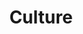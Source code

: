 ---
title: 'Culture'
summary: 'A native iOS app to help people to keep a track of their finances by providing easy-to use tracking and organising capabilities.'
---